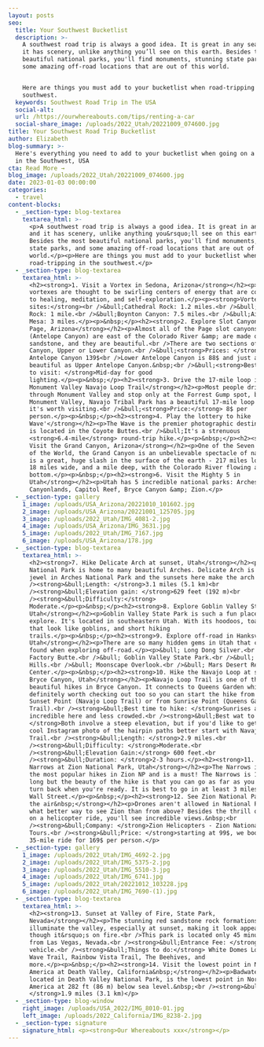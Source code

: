 ```yaml
---
layout: posts
seo:
  title: Your Southwest Bucketlist
  description: >-
    A southwest road trip is always a good idea. It is great in any season and
    it has scenery, unlike anything you’ll see on this earth. Besides the most
    beautiful national parks, you'll find monuments, stunning state parks, and
    some amazing off-road locations that are out of this world.


    Here are things you must add to your bucketlist when road-tripping in the
    southwest.
  keywords: Southwest Road Trip in The USA
  social-alt:
  url: /https://ourwhereabouts.com/tips/renting-a-car
  social-share_image: /uploads/2022_Utah/20221009_074600.jpg
title: Your Southwest Road Trip Bucketlist
author: Elizabeth
blog-summary: >-
  Here's everything you need to add to your bucketlist when going on a road trip
  in the Southwest, USA
cta: Read More →
blog_image: /uploads/2022_Utah/20221009_074600.jpg
date: 2023-01-03 00:00:00
categories:
  - travel
content-blocks:
  - _section-type: blog-textarea
    textarea_html: >-
      <p>A southwest road trip is always a good idea. It is great in any season
      and it has scenery, unlike anything you&rsquo;ll see on this earth.
      Besides the most beautiful national parks, you'll find monuments, stunning
      state parks, and some amazing off-road locations that are out of this
      world.</p><p>Here are things you must add to your bucketlist when
      road-tripping in the southwest.</p>
  - _section-type: blog-textarea
    textarea_html: >-
      <h2><strong>1. Visit a Vortex in Sedona, Arizona</strong></h2><p>Sedona
      vortexes are thought to be swirling centers of energy that are conducive
      to healing, meditation, and self-exploration.</p><p><strong>Vortex
      sites:</strong><br />&bull;Cathedral Rock: 1.2 miles.<br />&bull;Bell
      Rock: 1 mile.<br />&bull;Boynton Canyon: 7.5 miles.<br />&bull;Airport
      Mesa: 3 miles.</p><p>&nbsp;</p><h2><strong>2. Explore Slot Canyons in
      Page, Arizona</strong></h2><p>Almost all of the Page slot canyons
      (Antelope Canyon) are east of the Colorado River &amp; are made of Navajo
      sandstone, and they are beautiful.<br />There are two sections of Slot
      Canyon, Upper or Lower Canyon.<br />&bull;<strong>Prices: </strong>Upper
      Antelope Canyon 139$<br />Lower Antelope Canyon is 88$ and just as
      beautiful as Upper Antelope Canyon.&nbsp;<br />​​​​&bull;<strong>Best time
      to visit: </strong>Mid-day for good
      lighting.</p><p>&nbsp;</p><h2><strong>3. Drive the 17-mile loop in
      Monument Valley Navajo Loop Trail</strong></h2><p>Most people drive
      through Monument Valley and stop only at the Forrest Gump spot, but
      Monument Valley, Navajo Tribal Park has a beautiful 17-mile loop road and
      it's worth visiting.<br />&bull;<strong>Price:</strong> 8$ per
      person.</p><p>&nbsp;</p><h2><strong>4. Play the lottery to hike 'The
      Wave'</strong></h2><p>The Wave is the premier photographic destination and
      is located in the Coyote Buttes.<br />&bull;It's a strenuous
      <strong>6.4-mile</strong> round-trip hike.</p><p>&nbsp;</p><h2><strong>5.
      Visit the Grand Canyon, Arizona</strong></h2><p>One of the Seven Wonders
      of the World, the Grand Canyon is an unbelievable spectacle of nature. It
      is a great, huge slash in the surface of the earth - 217 miles long, 4 to
      18 miles wide, and a mile deep, with the Colorado River flowing at the
      bottom.</p><p>&nbsp;</p><h2><strong>6. Visit the Mighty 5 in
      Utah</strong></h2><p>Utah has 5 incredible national parks: Arches,
      Canyonlands, Capitol Reef, Bryce Canyon &amp; Zion.</p>
  - _section-type: gallery
    1_image: /uploads/USA_Arizona/20221010_101602.jpg
    2_image: /uploads/USA_Arizona/20221001_125705.jpg
    3_image: /uploads/2022_Utah/IMG_4081-2.jpg
    4_image: /uploads/USA_Arizona/IMG_3631.jpg
    5_image: /uploads/2022_Utah/IMG_7167.jpg
    6_image: /uploads/USA_Arizona/178.jpg
  - _section-type: blog-textarea
    textarea_html: >-
      <h2><strong>7. Hike Delicate Arch at sunset, Utah</strong></h2><p>Arches
      National Park is home to many beautiful Arches. Delicate Arch is the crown
      jewel in Arches National Park and the sunsets here make the arch glow.<br
      /><strong>&bull;Length: </strong>3.1 miles (5.1 km)<br
      /><strong>&bull;Elevation gain: </strong>629 feet (192 m)<br
      /><strong>&bull;Difficulty:</strong>
      Moderate.</p><p>&nbsp;</p><h2><strong>8. Explore Goblin Valley State Park,
      Utah</strong></h2><p>Goblin Valley State Park is such a fun place to
      explore. It's located in southeastern Utah. With its hoodoos, toadstools
      that look like goblins, and short hiking
      trails.</p><p>&nbsp;</p><h2><strong>9. Explore off-road in Hanksville,
      Utah</strong></h2><p>There are so many hidden gems in Utah that can be
      found when exploring off-road.</p><p>&bull; Long Dong Silver.<br />&bull;
      Factory Butte.<br />&bull; Goblin Valley State Park.<br />&bull; Bentonite
      Hills.<br />&bull; Moonscape Overlook.<br />&bull; Mars Desert Research
      Center.</p><p>&nbsp;</p><h2><strong>10. Hike the Navajo Loop at sunrise in
      Bryce Canyon, Utah</strong></h2><p>Navajo Loop Trail is one of the most
      beautiful hikes in Bryce Canyon. It connects to Queens Garden which is
      definitely worth checking out too so you can start the hike from either
      Sunset Point (Navajo Loop Trail) or from Sunrise Point (Queens Garden
      Trail).<br /><strong>&bull;Best time to hike: </strong>Sunrises are
      incredible here and less crowded.<br /><strong>&bull;Best wat to hike:
      </strong>Both involve a steep elevation, but if you'd like to get that
      cool Instagram photo of the hairpin paths better start with Navajo Loop
      Trail.<br /><strong>&bull;Length: </strong>2.9 miles.<br
      /><strong>&bull;Difficulty: </strong>Moderate.<br
      /><strong>&bull;Elevation Gain:</strong> 600 feet.<br
      /><strong>&bull;Duration: </strong>2-3 hours.</p><h2><strong>11. Hike the
      Narrows at Zion National Park, Utah</strong></h2><p>The Narrows is one of
      the most popular hikes in Zion NP and is a must! The Narrows is 18 miles
      long but the beauty of the hike is that you can go as far as you like and
      turn back when you're ready. It is best to go in at least 3 miles up to
      Wall Street.</p><p>&nbsp;</p><h2><strong>12. See Zion National Park from
      the air&nbsp;</strong></h2><p>Drones aren't allowed in National Parks so
      what better way to see Zion than from above? Besides the thrill of being
      on a helicopter ride, you'll see incredible views.&nbsp;<br
      /><strong>&bull;Company: </strong>Zion Helicopters - Zion National Park
      Tours.<br /><strong>&bull;Price: </strong>starting at 99$, we booked the
      35-mile ride for 169$ per person.</p>
  - _section-type: gallery
    1_image: /uploads/2022_Utah/IMG_4692-2.jpg
    2_image: /uploads/2022_Utah/IMG_5375-2.jpg
    3_image: /uploads/2022_Utah/IMG_5510-3.jpg
    4_image: /uploads/2022_Utah/IMG_6741.jpg
    5_image: /uploads/2022_Utah/20221012_103228.jpg
    6_image: /uploads/2022_Utah/IMG_7690-(1).jpg
  - _section-type: blog-textarea
    textarea_html: >-
      <h2><strong>13. Sunset at Valley of Fire, State Park,
      Nevada</strong></h2><p>The stunning red sandstone rock formations
      illuminate the valley, especially at sunset, making it look appear as
      though it&rsquo;s on fire.<br />This park is located only 45 minutes away
      from Las Vegas, Nevada.<br /><strong>&bull;Entrance Fee: </strong>15$ per
      vehicle.<br /><strong>&bull;Things to do:</strong> White Domes Loop, Fire
      Wave Trail, Rainbow Vista Trail, The Beehives, and
      more.</p><p>&nbsp;</p><h2><strong>14. Visit the lowest point in North
      America at Death Valley, California&nbsp;</strong></h2><p>Badwater Basin,
      located in Death Valley National Park, is the lowest point in North
      America at 282 ft (86 m) below sea level.&nbsp;<br /><strong>&bull;Length:
      </strong>1.9 miles (3.1 km)</p>
  - _section-type: blog-window
    right_image: /uploads/USA_2022/IMG_8010-01.jpg
    left_image: /uploads/2022_California/IMG_8238-2.jpg
  - _section-type: signature
    signature_html: <p><strong>Our Whereabouts xxx</strong></p>
---
```

